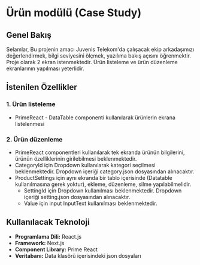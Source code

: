 # Ürün modülü (Case Study)

## Genel Bakış
Selamlar, 
Bu projenin amacı Juvenis Telekom'da çalışacak ekip arkadaşımızı değerlendirmek, bilgi seviyesini ölçmek, yazılıma bakış açısını öğrenmektir.
Proje olarak 2 ekran istenmektedir. Ürün listeleme ve ürün düzenleme ekranlarının yapılması yeterlidir. 

## İstenilen Özellikler

### 1. Ürün listeleme
- PrimeReact - DataTable componenti kullanılarak ürünlerin ekrana listelenmesi

### 2. Ürün düzenleme
- PrimeReact componentleri kullanılarak tek ekranda ürünün bilgilerini, ürünün özelliklerinin girilebilmesi beklenmektedir.
- CategoryId için Dropdown kullanılarak kategori seçilmesi beklenmektedir. Dropdown içeriği category.json dosyasından alınacaktır.
- ProductSettings için aynı ekranda bir tablo içerisinde (Datatable kullanılmasına gerek yoktur), ekleme, düzenleme, silme yapılabilmelidir. 
    - SettingId için Dropdown kullanılması beklenmektedir. Dropdown içeriği setting.json dosyasından alınacaktır.
    - Value için input InputText kullanılması beklenmektedir.

## Kullanılacak Teknoloji
- **Programlama Dili:** React.js
- **Framework:** Next.js
- **Component Library:** Prime React
- **Veritabanı:** Data klasörü içerisindeki json dosyaları
